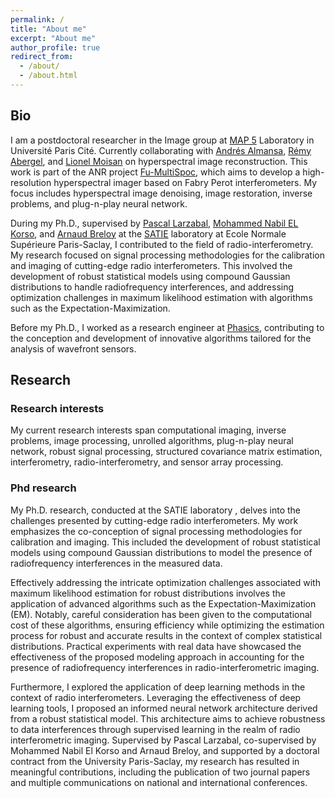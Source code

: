 ```yaml
---
permalink: /
title: "About me"
excerpt: "About me"
author_profile: true
redirect_from: 
  - /about/
  - /about.html
---
```


## Bio 

I am a postdoctoral researcher in the Image group at [MAP 5](https://map5.mi.parisdescartes.fr/les-equipes-de-recherche/equipe-traitement-dimages/) Laboratory in Université Paris Cité. Currently collaborating with [Andrés Almansa](https://perso.telecom-paristech.fr/almansa/HomePage/), [Rémy Abergel](https://helios2.mi.parisdescartes.fr/~rabergel/), and [Lionel Moisan](https://helios2.mi.parisdescartes.fr/~moisan/index.php) on hyperspectral image reconstruction. This work is part of the ANR project [Fu-MultiSpoc](https://anr.fr/Projet-ANR-20-ASTR-0006), which aims to develop a high-resolution hyperspectral imager based on Fabry Perot interferometers. My focus includes hyperspectral image denoising, image restoration, inverse problems, and plug-n-play neural network.

During my Ph.D., supervised by [Pascal Larzabal](https://scholar.google.com/citations?hl=fr&user=aNwgKEEAAAAJ&view_op=list_works&sortby=pubdate), [Mohammed Nabil EL Korso](https://sites.google.com/site/nabkorso/), and [Arnaud Breloy](https://abreloy.github.io/) at the [SATIE](https://satie.ens-paris-saclay.fr/fr/methodes-et-outils-pour-les-signaux-et-systemes) laboratory at Ecole Normale Supérieure Paris-Saclay, I contributed to the field of radio-interferometry. My research focused on signal processing methodologies for the calibration and imaging of cutting-edge radio interferometers. This involved the development of robust statistical models using compound Gaussian distributions to handle radiofrequency interferences, and addressing optimization challenges in maximum likelihood estimation with algorithms such as the Expectation-Maximization.

Before my Ph.D., I worked as a research engineer at [Phasics](https://www.phasics.com/en/), contributing to the conception and development of innovative algorithms tailored for the analysis of wavefront sensors.

## Research

### Research interests
My current research interests span computational imaging, inverse problems, image processing, unrolled algorithms, plug-n-play neural network, robust signal processing, structured covariance matrix estimation, interferometry, radio-interferometry, and sensor array processing.

### Phd research

My Ph.D. research, conducted at the SATIE laboratory , delves into the challenges presented by cutting-edge radio interferometers. My work emphasizes the co-conception of signal processing methodologies for calibration and imaging. This included the development of robust statistical models using compound Gaussian distributions to model the presence of radiofrequency interferences in the measured data. 

Effectively addressing the intricate optimization challenges associated with maximum likelihood estimation for robust distributions involves the application of advanced algorithms such as the Expectation-Maximization (EM). Notably, careful consideration has been given to the computational cost of these algorithms, ensuring efficiency while optimizing the estimation process for robust and accurate results in the context of complex statistical distributions.
Practical experiments with real data have showcased the effectiveness of the proposed modeling approach in accounting for the presence of radiofrequency interferences in radio-interferometric imaging.

Furthermore, I explored the application of deep learning methods in the context of radio interferometers. Leveraging the effectiveness of deep learning tools, I proposed an informed neural network architecture derived from a robust statistical model. This architecture aims to achieve robustness to data interferences through supervised learning in the realm of radio interferometric imaging.
Supervised by Pascal Larzabal, co-supervised by Mohammed Nabil El Korso and Arnaud Breloy, and supported by a doctoral contract from the University Paris-Saclay, my research has resulted in meaningful contributions, including the publication of two journal papers and multiple communications on national and international conferences.
